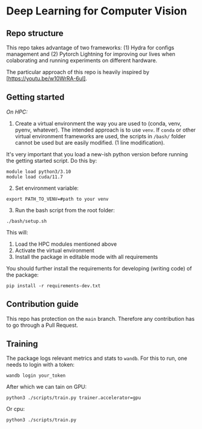 # Deep Learning for Computer Vision

## Repo structure
This repo takes advantage of two frameworks: (1) Hydra for configs management and (2) Pytorch Lightning for improving our lives when colaborating and running experiments on different hardware. 

The particular approach of this repo is heavily inspired by [https://youtu.be/w10WrRA-6uI].

## Getting started 
*On HPC:*
1. Create a virtual environment the way you are used to (conda, venv, pyenv, whatever). 
The intended approach is to use `venv`. If `conda` or other virtual environment frameworks are used, the scripts in `/bash/` folder cannot be used but are easily modified. (1 line modification). 

It's very important that you load a new-ish python version before running the getting started script. Do this by: 
```
module load python3/3.10
module load cuda/11.7
```

2. Set environment variable:
```{bash}
export PATH_TO_VENV=#path to your venv
```

3. Run the bash script from the root folder:
```{bash}
./bash/setup.sh
```

This will:
1. Load the HPC modules mentioned above
2. Activate the virtual environment
3. Install the package in editable mode with all requirements

You should further install the requirements for developing (writing code) of the package:
```{bash}
pip install -r requirements-dev.txt
```

## Contribution guide

This repo has protection on the ``main`` branch. Therefore any contribution has to go through a Pull Request. 

## Training

The package logs relevant metrics and stats to `wandb`. For this to run, one needs to login with a token: 
```{bash}
wandb login your_token
```

After which we can tain on GPU: 
```{bash}
python3 ./scripts/train.py trainer.accelerator=gpu
```

Or cpu: 
```{bash}
python3 ./scripts/train.py
```
